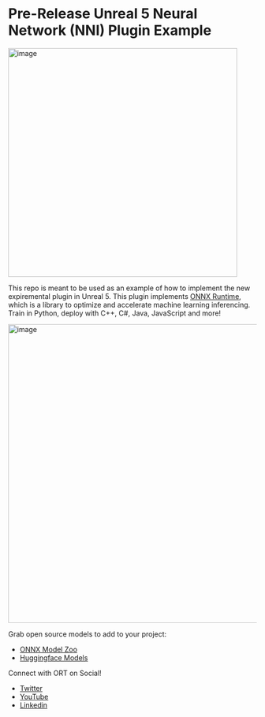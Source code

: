 # Pre-Release Unreal 5 Neural Network (NNI) Plugin Example

<img width="464" alt="image" src="https://user-images.githubusercontent.com/46505951/159554721-a8db2b64-ee6e-416f-8008-aa08c077b177.png">


This repo is meant to be used as an example of how to implement the new expiremental plugin in Unreal 5. This plugin implements [ONNX Runtime](https://onnxruntime.ai/docs/), which is a library to optimize and accelerate machine learning inferencing. Train in Python, deploy with C++, C#,  Java, JavaScript and more!

<img width="606" alt="image" src="https://user-images.githubusercontent.com/46505951/159556124-9e714170-c4c1-40e2-ac85-20e214912eb0.png">


Grab open source models to add to your project:
- [ONNX Model Zoo](https://github.com/onnx/models)
- [Huggingface Models](https://huggingface.co/models)

Connect with ORT on Social!

- [Twitter](https://twitter.com/onnxruntime)
- [YouTube](https://www.youtube.com/onnxruntime)
- [Linkedin](https://www.linkedin.com/company/77691267/admin/)

